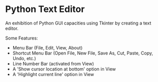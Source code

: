 # Python Text Editor
 
An exhibition of Python GUI capacities using Tkinter by creating a text editor.

Some Features:

* Menu Bar (File, Edit, View, About)
* Shortcut Menu Bar (Open File, New File, Save As, Cut, Paste, Copy, Undo, etc.)
* Line Number Bar (activated from View)
* A 'Show cursor location at bottom' option in View
* A 'Highlight current line' option in View
